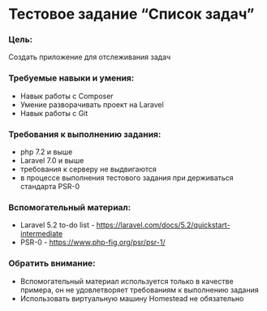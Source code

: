 # Тестовое задание “Список задач”

### Цель:
Создать приложение для отслеживания задач 

### Требуемые навыки и умения:
- Навык работы с Composer
- Умение разворачивать проект на Laravel
- Навык работы с Git

### Требования к выполнению задания:
- php 7.2 и выше
- Laravel 7.0 и выше
- требования к серверу не выдвигаются
- в процессе выполнения тестового задания при держиваться стандарта PSR-0

### Вспомогательный материал:
- Laravel 5.2 to-do list - https://laravel.com/docs/5.2/quickstart-intermediate
- PSR-0 - https://www.php-fig.org/psr/psr-1/

### Обратить внимание:
- Вспомогательный материал используется только в качестве примера, он не удовлетворяет требованиям к выполнению задания
- Использовать виртуальную машину Homestead не обязательно
